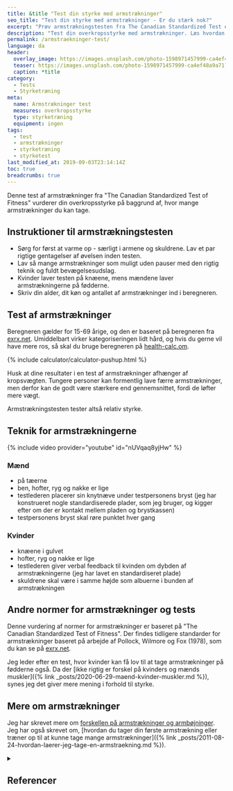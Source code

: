 ```yaml
---
title: &title "Test din styrke med armstrækninger"
seo_title: "Test din styrke med armstrækninger - Er du stærk nok?"
excerpt: "Prøv armstrækningstesten fra The Canadian Standardized Test of Fitness for at vurdere din overkropsstyrke. Kan du tage nok armstrækninger?"
description: "Test din overkropsstyrke med armstrækninger. Læs hvordan du udfører testen korrekt, og få vejledning til at vurdere dine resultater i forhold til alder og køn."
permalink: /armstraekninger-test/
language: da
header:
  overlay_image: https://images.unsplash.com/photo-1598971457999-ca4ef48a9a71?ixlib=rb-1.2.1&ixid=eyJhcHBfaWQiOjEyMDd9&auto=format&fit=crop&h=630&w=1200&q=10
  teaser: https://images.unsplash.com/photo-1598971457999-ca4ef48a9a71?ixlib=rb-1.2.1&ixid=eyJhcHBfaWQiOjEyMDd9&auto=format&fit=crop&h=300&w=400&q=10
  caption: *title
category:
  - Tests
  - Styrketræning
meta:
  name: Armstrækninger test
  measures: overkropsstyrke
  type: styrketræning
  equipment: ingen
tags:
  - test
  - armstrækninger
  - styrketræning
  - styrketest
last_modified_at: 2019-09-03T23:14:14Z
toc: true
breadcrumbs: true
---
```


Denne test af armstrækninger fra "The Canadian Standardized Test of Fitness" vurderer din overkropsstyrke på baggrund af, hvor mange armstrækninger du kan tage.

## Instruktioner til armstrækningstesten

- Sørg for først at varme op - særligt i armene og skuldrene. Lav et par rigtige gentagelser af øvelsen inden testen.
- Lav så mange armstrækninger som muligt uden pauser med den rigtig teknik og fuldt bevægelsesudslag.
- Kvinder laver testen på knæene, mens mændene laver armstrækningerne på fødderne.
- Skriv din alder, dit køn og antallet af armstrækninger ind i beregneren.

## Test af armstrækninger

Beregneren gælder for 15-69 årige, og den er baseret på beregneren fra [exrx.net](https://exrx.net/Calculators/PushUps). Umiddelbart virker kategoriseringen lidt hård, og hvis du gerne vil have mere ros, så skal du bruge beregneren på [health-calc.om](https://health-calc.com/exercise/push-up-test).

{% include calculator/calculator-pushup.html %}

Husk at dine resultater i en test af armstrækninger afhænger af kropsvægten. Tungere personer kan formentlig lave færre armstrækninger, men derfor kan de godt være stærkere end gennemsnittet, fordi de løfter mere vægt.

Armstrækningstesten tester altså relativ styrke.

## Teknik for armstrækningerne

{% include video provider="youtube" id="nUVqaq8yjHw" %}

### Mænd

- på tæerne
- ben, hofter, ryg og nakke er lige
- testlederen placerer sin knytnæve under testpersonens bryst (jeg har konstrueret nogle standardiserede plader, som jeg bruger, og kigger efter om der er kontakt mellem pladen og brystkassen)
- testpersonens bryst skal røre punktet hver gang

### Kvinder

- knæene i gulvet
- hofter, ryg og nakke er lige
- testlederen giver verbal feedback til kvinden om dybden af armstrækningerne (jeg har lavet en standardiseret plade)
- skuldrene skal være i samme højde som albuerne i bunden af armstrækningen

## Andre normer for armstrækninger og tests

Denne vurdering af normer for armstrækninger er baseret på "The Canadian Standardized Test of Fitness". Der findes tidligere standarder for armstrækninger baseret på arbejde af Pollock, Wilmore og Fox (1978), som du kan se på [exrx.net](https://exrx.net/Calculators/PushUps3).

Jeg leder efter en test, hvor kvinder kan få lov til at tage armstrækninger på fødderne også. Da der [ikke rigtig er forskel på kvinders og mænds muskler]({% link _posts/2020-06-29-maend-kvinder-muskler.md %}), synes jeg det giver mere mening i forhold til styrke.

## Mere om armstrækninger

Jeg har skrevet mere om [forskellen på armstrækninger og armbøjninger](/armbojninger-eller-armstraekninger-pushups/). Jeg har også skrevet om, [hvordan du tager din første armstrækning eller træner op til at kunne tage mange armstrækninger]({% link _posts/2011-08-24-hvordan-laerer-jeg-tage-en-armstraekning.md %}).

<details markdown="1" class="references">
  <summary><h2 id="references">Referencer</h2></summary>

- Adult Norms: Nieman, DC, Exercise testing and Prescription: A health related approach, 4th ed., Mountain View, CA: Mayfield Publishing, 1999.
- Adolescent Norms: Canadian Standardized Test of Fitness Operations Manual, 3rd ed., Health Canada, 1986.
</details>
